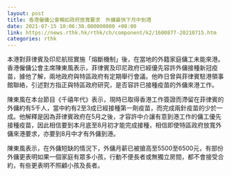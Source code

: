 ```yaml
---
layout: post
title: 香港僱傭公會稱如政府放寬要求　外傭最快下月中到港
date: 2021-07-15 10:06:38.000000000 +08:00
link: https://news.rthk.hk/rthk/ch/component/k2/1600877-20210715.htm
categories: rthk
---
```


本港對菲律賓及印尼航班實施「熔斷機制」後，在當地的外籍家庭傭工未能來港。香港僱傭公會主席陳東風表示，菲律賓及印尼政府已經優先容許外傭接種新冠疫苗，據他了解，兩地政府與特區政府有定期舉行會議。他昨日曾與菲律賓駐港領事館聯絡，引述對方指正與特區政府研究，是否容許已接種疫苗的外傭來港工作。

陳東風在本台節目《千禧年代》表示，現時已取得香港工作簽證而滯留在菲律賓的外傭約有5千人，當中約有2至3成已經接種第一劑疫苗，而完成兩針疫苗的少於一成。他解釋是因為菲律賓政府在5月之後，才容許中介讓有意到港工作的傭工優先接種疫苗，因此相信要到本月底至8月初才能完成接種，相信即使特區政府放寬外傭來港要求，亦要到8月中才有外傭到港。

陳東風表示，在外傭短缺的情況下，外傭月薪已被搶高至5500至6500元，有部份外傭更表明如果一個家庭有眾多小孩，行動不便長者或無獨立房間，都不會接受合約，有些更表明不照顧小孩及長者。
